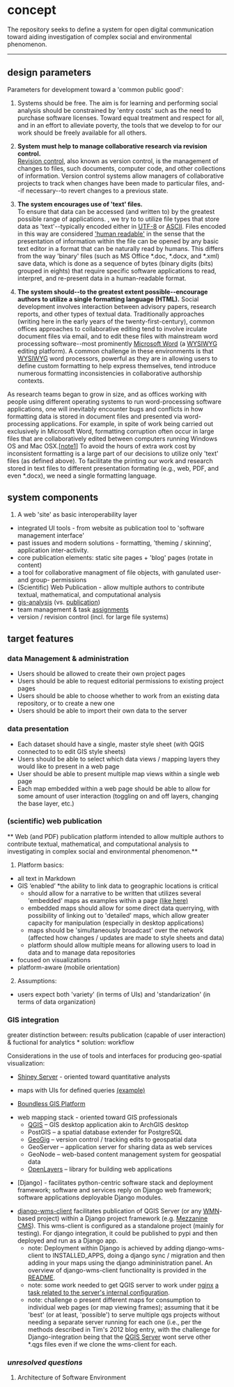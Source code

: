 # concept

The repository seeks to define a system for open digital communication toward aiding investigation of complex social and environmental phenomenon.

---

## design parameters 

Parameters for development toward a 'common public good':

1. Systems should be free.  The aim is for learning and performing social analysis should be constrained by 'entry costs' such as the need to purchase software licenses. Toward equal treatment and respect for all, and in an effort to alleviate poverty, the tools that we develop to for our work should be freely available for all others.

1. **System must help to manage collaborative research via revision control.** <br />[Revision control](http://en.wikipedia.org/wiki/Revision_control), also known as version control, is the management of changes to files, such documents, computer code, and other collections of information. Version control systems allow managers of collaborative projects to track when changes have been made to particular files, and--if necessary--to revert changes to a previous state.

1. **The system encourages use of 'text' files.** <br />To ensure that data can be accessed (and written to) by the greatest possible range of applications. , we try to to utilize file types that store data as 'text'--typically encoded either in [UTF-8](http://en.wikipedia.org/wiki/UTF-8) or [ASCII](http://en.wikipedia.org/wiki/ASCII). Files encoded in this way are considered ['human readable'](http://en.wikipedia.org/wiki/Human-readable_medium) in the sense that the presentation of information within the file can be opened by any basic text editor in a format that can be naturally read by humans. This differs from the way 'binary' files (such as MS Office *.doc, *.docx, and *.xml) save data, which is done as a sequence of bytes (binary digits (bits) grouped in eights) that require specific software applications to read, interpret, and re-present data in a human-readable format.

1. **The system should--to the greatest extent possible--encourage authors to utilize a single formatting language (HTML).** Social development involves interaction between advisory papers, research reports, and other types of textual data. Traditionally approaches (writing here in the early years of the twenty-first-century), common offices approaches to collaborative editing tend to involve irculate document files via email, and to edit these files with mainstream word processing software--most prominently [Microsoft Word](http://en.wikipedia.org/wiki/Microsoft_Word) (a [WYSIWYG](http://en.wikipedia.org/wiki/WYSIWYG) editing platform). A common challenge in these environments is that [WYSIWYG](http://en.wikipedia.org/wiki/WYSIWYG) word processors, powerful as they are in allowing users to define custom formatting to help express themselves, tend introduce numerous formatting inconsistencies in collaborative authorship contexts.

As research teams began to grow in size, and as offices working with people using different operating systems to run word-processing software applications, one will inevitably encounter bugs and conflicts in how formatting data is stored in document files and presented via word-processing applications. For example, in spite of work being carried out exclusively in Microsoft Word, formatting corruption often occur in large files that are collaboratively edited between computers running Windows OS and Mac OSX.[[note1](# "[problems arise from different ways of writing and storing formatting information between the Windows version of MS Word and the Mac OSX version.")] To avoid the hours of extra work cost by inconsistent formatting is a large part of our decisions to utilize only 'text' files (as defined above). To facilitate the printing our work and research stored in text files to different presentation formating (e.g., web, PDF, and even *.docx), we need a single formatting language.


## system components

1. A web 'site' as basic interoperability layer

 * integrated UI tools - from website as publication tool to 'software management interface'
 * past issues and modern solutions - formatting, 'theming / skinning', application inter-activity.
 * core publication elements: static site pages + 'blog' pages (rotate in content)
 * a tool for collaborative managment of file objects, with ganulated user- and group- permissions 
 * (Scientific) Web Publication
        - allow multiple authors to contribute textual, mathematical, and computational analysis
 * [gis-analysis](#) (vs. [publication](#))
 * team management & task [assignments](#)
 * version / revision control (incl. for large file systems)


## target features

### data Management & administration

 * Users should be allowed to create their own project pages
 * Users should be able to request editorial permissions to existing project pages
 * Users should be able to choose whether to work from an existing data repository, or to create a new one
 * Users should be able to import their own data to the server

### data presentation

 * Each dataset should have a single, master style sheet (with QGIS connected to to edit GIS style sheets)
 * Users should be able to select which data views / mapping layers they would like to present in a web page
 * User should be able to present multiple map views within a single web page
 * Each map embedded within a web page should be able to allow for some amount of user interaction (toggling on and off layers, changing the base layer, etc.)


### (scientific) web publication 

** Web (and PDF) publication platform intended to allow multiple authors to contribute textual, mathematical, and computational analysis to investigating in complex social and environmental phenomenon.** 

1. Platform basics:
 - all text in Markdown
 - GIS ‘enabled’ *the ability to link data to geographic locations is critical
     *  should allow for a narrative to be written that utilizes several 'embedded' maps as examples within a page [(like here)](http://boundlessgeo.com/2013/12/openlayers-3-and-google-maps-api/)
     *  embedded maps should allow for some direct data querrying, with possibility of linking out to 'detailed' maps, which allow greater capacity for manipulation (especially in desktop applications)
     *  maps should be 'simultaneously broadcast' over the network (affected how changes / updates are made to style sheets and data)
     *  platform should allow multiple means for allowing users to load in data and to manage data repositories
 - focused on visualizations
 - platform-aware (mobile orientation) 

2. Assumptions:
 - users expect both 'variety' (in terms of UIs) and 'standarization' (in terms of data organization)


### GIS integration

greater distinction between: results publication (capable of user interaction) & fuctional for analytics
    * solution: workflow

Considerations in the use of tools and interfaces for producing geo-spatial visualization:

* [Shiney Server](http://shiny.rstudio.com/) - oriented toward quantitative analysts
 - maps with UIs for defined queries [(example)](http://shiny.rstudio.com/gallery/superzip-example.html)
* [Boundless GIS Platform](http://boundlessgeo.com/products/opengeo-suite/)
 - web mapping stack - oriented toward GIS professionals
    * [QGIS](http://www.qgis.org/en/site/) – GIS desktop application akin to ArchGIS desktop
    * PostGIS – a spatial database extender for PostgreSQL
    * [GeoGig](http://geogig.org/) – version control / tracking edits to geospatial data
    * GeoServer – application server for sharing data as web services
    * GeoNode – web-based content management system for geospatial data
    * [OpenLayers](http://openlayers.org/) – library for building web applications
* [Django] - facilitates python-centric software stack and deployment framework; software and services reply on Django web framework; software applications deployable Django modules.
 - [django-wms-client](https://github.com/kartoza/django-wms-client)  facilitates  publication of QGIS Server (or any [WMN](http://en.wikipedia.org/wiki/Web_Map_Service)-based project) within a Django project framework (e.g. [Mezzanine CMS](http://mezzanine.jupo.org/)). This wms-client is configured as a standalone project (mainly for testing). For django integration,  it could be published to pypi and then deployed and run as a Django app.
    * note: Deployment within Django is achieved by adding django-wms-client to INSTALLED_APPS, doing a django sync / migration and then ​adding in your maps using the django admininistration panel. An overview of django-wms-client functionality is provided in the [README](https://github.com/kartoza/django-wms-client/blob/develop/README.md).
    * note:  some work needed to get QGIS server to work under [nginx](http://nginx.org/) [a task related to the server's internal configuration](https://github.com/cccs-web/core/tree/master/deploy/production).
    * note: challenge o present different maps for consumption to individual web pages (or map viewing frames); assuming that it be 'best' (or at least, 'possible') to serve multiple qgs projects without needing a separate server running for each one (i.e., per the methods described in Tim's 2012 blog entry, with the challenge for Django-integration being that the [QGIS Server](http://www.qgis.org/en/site/about/features.html?highlight=server#qgis-server) wont serve other *.qgs files even if we clone the wms-client for each.


### *unresolved questions*

1. Architecture of Software Environment

